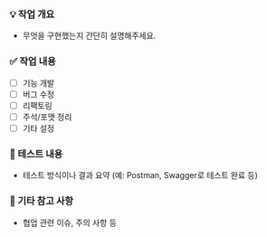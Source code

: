 ### 💡 작업 개요
- 무엇을 구현했는지 간단히 설명해주세요.

### ✅ 작업 내용
- [ ] 기능 개발
- [ ] 버그 수정
- [ ] 리팩토링
- [ ] 주석/포맷 정리
- [ ] 기타 설정

### 🧪 테스트 내용
- 테스트 방식이나 결과 요약 (예: Postman, Swagger로 테스트 완료 등)

### 📝 기타 참고 사항
- 협업 관련 이슈, 주의 사항 등